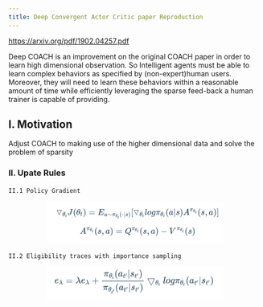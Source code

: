 ```yaml
---
title: Deep Convergent Actor Critic paper Reproduction
---
```

https://arxiv.org/pdf/1902.04257.pdf

Deep COACH is an improvement on the original COACH paper in order to learn high dimensional observation. So Intelligent agents must be able to learn complex behaviors as specified by (non-expert)human users.  Moreover, they will need to learn these behaviors within a reasonable amount of time while efficiently leveraging the sparse feed-back a human trainer is capable of providing.

<!--more-->

## I. Motivation
Adjust COACH to making use of the higher dimensional data and solve the problem of sparsity

### II. Upate Rules

    II.1 Policy Gradient
<p align="center">
  <img src="/assets/images/policy_gradient.png" width="350" title="hover text">
</p>

    II.2 Eligibility traces with importance sampling

<p align="center">
  <img src="/assets/images/eligibility.png" width="350" title="hover text">
</p>


